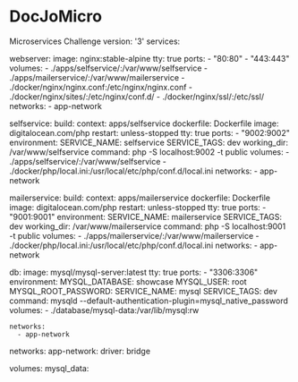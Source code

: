 # DocJoMicro
Microservices Challenge
version: '3'
services:

  webserver:
    image: nginx:stable-alpine
    tty: true
    ports:
      - "80:80"
      - "443:443"
    volumes:
      - ./apps/selfservice/:/var/www/selfservice
      - ./apps/mailerservice/:/var/www/mailerservice
      - ./docker/nginx/nginx.conf:/etc/nginx/nginx.conf
      - ./docker/nginx/sites/:/etc/nginx/conf.d/
      - ./docker/nginx/ssl/:/etc/ssl/
    networks:
      - app-network

  selfservice:
    build:
      context: apps/selfservice
      dockerfile: Dockerfile
    image: digitalocean.com/php
    restart: unless-stopped
    tty: true
    ports:
      - "9002:9002"
    environment:
      SERVICE_NAME: selfservice
      SERVICE_TAGS: dev
    working_dir: /var/www/selfservice
    command: php -S localhost:9002 -t public
    volumes:
      - ./apps/selfservice/:/var/www/selfservice
      - ./docker/php/local.ini:/usr/local/etc/php/conf.d/local.ini
    networks:
      - app-network

  mailerservice:
    build:
      context: apps/mailerservice
      dockerfile: Dockerfile
    image: digitalocean.com/php
    restart: unless-stopped
    tty: true
    ports:
      - "9001:9001"
    environment:
      SERVICE_NAME: mailerservice
      SERVICE_TAGS: dev
    working_dir: /var/www/mailerservice
    command: php -S localhost:9001 -t public
    volumes:
      - ./apps/mailerservice/:/var/www/mailerservice
      - ./docker/php/local.ini:/usr/local/etc/php/conf.d/local.ini
    networks:
      - app-network

  db:
    image: mysql/mysql-server:latest
    tty: true
    ports:
      - "3306:3306"
    environment:
      MYSQL_DATABASE: showcase
      MYSQL_USER: root
      MYSQL_ROOT_PASSWORD: 
      SERVICE_NAME: mysql
      SERVICE_TAGS: dev
    command: mysqld --default-authentication-plugin=mysql_native_password
    volumes:
       - ./database/mysql-data:/var/lib/mysql:rw
      
    networks:
      - app-network

networks:
  app-network:
    driver: bridge

volumes:
  mysql_data:
